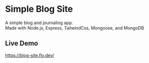 # Simple Blog Site
A simple blog and journaling app. 
<br>Made with Node.js, Express, TailwindCss, Mongoose, and MongoDB

## Live Demo
https://blog-site.fly.dev/
